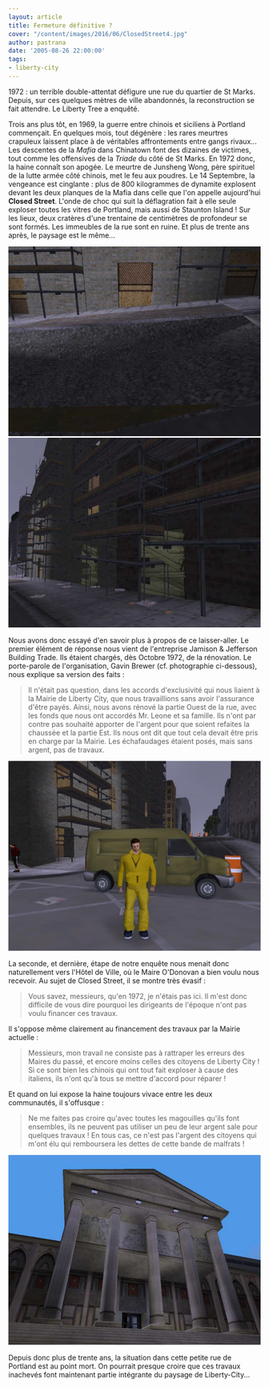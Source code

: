 ```yaml
---
layout: article
title: Fermeture définitive ?
cover: "/content/images/2016/06/ClosedStreet4.jpg"
author: pastrana
date: '2005-08-26 22:00:00'
tags:
- liberty-city
---
```


1972 : un terrible double-attentat défigure une rue du quartier de St Marks. Depuis, sur ces quelques mètres de ville abandonnés, la reconstruction se fait attendre. Le Liberty Tree a enquêté.

Trois ans plus tôt, en 1969, la guerre entre chinois et siciliens à Portland commençait. En quelques mois, tout dégénère : les rares meurtres crapuleux laissent place à de véritables affrontements entre gangs rivaux... Les descentes de la _Mafia_ dans Chinatown font des dizaines de victimes, tout comme les offensives de la _Triade_ du côté de St Marks. En 1972 donc, la haine connaît son apogée. Le meurtre de Junsheng Wong, père spirituel de la lutte armée côté chinois, met le feu aux poudres. Le 14 Septembre, la vengeance est cinglante : plus de 800 kilogrammes de dynamite explosent devant les deux planques de la Mafia dans celle que l'on appelle aujourd'hui **Closed Street**. L'onde de choc qui suit la déflagration fait à elle seule exploser toutes les vitres de Portland, mais aussi de Staunton Island ! Sur les lieux, deux cratères d'une trentaine de centimètres de profondeur se sont formés. Les immeubles de la rue sont en ruine. Et plus de trente ans après, le paysage est le même...

![](/content/images/2005/01/ClosedStreet2.jpg)
![](/content/images/2005/01/ClosedStreet3.jpg)

Nous avons donc essayé d'en savoir plus à propos de ce laisser-aller. Le premier élément de réponse nous vient de l'entreprise Jamison & Jefferson Building Trade. Ils étaient chargés, dès Octobre 1972, de la rénovation. Le porte-parole de l'organisation, Gavin Brewer (cf. photographie ci-dessous), nous explique sa version des faits :

> Il n'était pas question, dans les accords d'exclusivité qui nous liaient à la Mairie de Liberty City, que nous travaillions sans avoir l'assurance d'être payés. Ainsi, nous avons rénové la partie Ouest de la rue, avec les fonds que nous ont accordés Mr. Leone et sa famille. Ils n'ont par contre pas souhaité apporter de l'argent pour que soient refaites la chaussée et la partie Est. Ils nous ont dit que tout cela devait être pris en charge par la Mairie. Les échafaudages étaient posés, mais sans argent, pas de travaux.

![](/content/images/2005/01/ClosedStreet1.jpg)

La seconde, et dernière, étape de notre enquête nous menait donc naturellement vers l'Hôtel de Ville, où le Maire O'Donovan a bien voulu nous recevoir. Au sujet de Closed Street, il se montre très évasif :

> Vous savez, messieurs, qu'en 1972, je n'étais pas ici. Il m'est donc difficile de vous dire pourquoi les dirigeants de l'époque n'ont pas voulu financer ces travaux.

Il s'oppose même clairement au financement des travaux par la Mairie actuelle :

> Messieurs, mon travail ne consiste pas à rattraper les erreurs des Maires du passé, et encore moins celles des citoyens de Liberty City ! Si ce sont bien les chinois qui ont tout fait exploser à cause des italiens, ils n'ont qu'à tous se mettre d'accord pour réparer !

Et quand on lui expose la haine toujours vivace entre les deux communautés, il s'offusque :

> Ne me faites pas croire qu'avec toutes les magouilles qu'ils font ensembles, ils ne peuvent pas utiliser un peu de leur argent sale pour quelques travaux ! En tous cas, ce n'est pas l'argent des citoyens qui m'ont élu qui remboursera les dettes de cette bande de malfrats !

![](/content/images/2005/01/Mairie.jpg)

Depuis donc plus de trente ans, la situation dans cette petite rue de Portland est au point mort. On pourrait presque croire que ces travaux inachevés font maintenant partie intégrante du paysage de Liberty-City...

<!--kg-card-end: markdown-->
